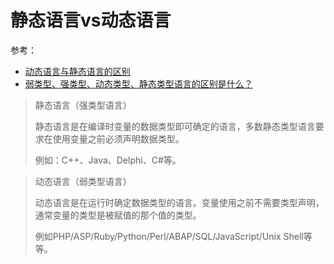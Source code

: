 # 静态语言vs动态语言

参考：

+ [动态语言与静态语言的区别](https://juejin.im/entry/5c7373426fb9a049bd42eff4)
+ [弱类型、强类型、动态类型、静态类型语言的区别是什么？](https://www.zhihu.com/question/19918532)

> 静态语言（强类型语言）
>
> 静态语言是在编译时变量的数据类型即可确定的语言，多数静态类型语言要求在使用变量之前必须声明数据类型。
>
> 例如：C++、Java、Delphi、C#等。

> 动态语言（弱类型语言）
>
> 动态语言是在运行时确定数据类型的语言。变量使用之前不需要类型声明，通常变量的类型是被赋值的那个值的类型。
>
> 例如PHP/ASP/Ruby/Python/Perl/ABAP/SQL/JavaScript/Unix Shell等等。
